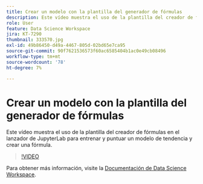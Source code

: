 ```yaml
---
title: Crear un modelo con la plantilla del generador de fórmulas
description: Este vídeo muestra el uso de la plantilla del creador de fórmulas en el lanzador de JupyterLab para entrenar y puntuar un modelo de tendencia y crear una fórmula.
role: User
feature: Data Science Workspace
jira: KT-7290
thumbnail: 333570.jpg
exl-id: 49b86450-d49a-4467-805d-02bd65e7ca95
source-git-commit: 90f7621536573f60ac6585404b1ac0e49cb08496
workflow-type: tm+mt
source-wordcount: '78'
ht-degree: 7%

---
```


# Crear un modelo con la plantilla del generador de fórmulas

Este vídeo muestra el uso de la plantilla del creador de fórmulas en el lanzador de JupyterLab para entrenar y puntuar un modelo de tendencia y crear una fórmula.

>[!VIDEO](https://video.tv.adobe.com/v/333570?quality=12&learn=on)

Para obtener más información, visite la [Documentación de Data Science Workspace](https://experienceleague.adobe.com/docs/experience-platform/data-science-workspace/home.html?lang=es).